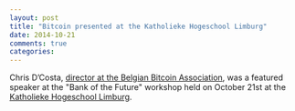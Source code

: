 ```yaml
---
layout: post
title: "Bitcoin presented at the Katholieke Hogeschool Limburg"
date: 2014-10-21
comments: true
categories: 
---
```

Chris D’Costa, [director at the Belgian Bitcoin Association](http://www.bitcoinassociation.be/#/about), was a featured speaker at the "Bank of the Future" workshop held on October 21st at the [Katholieke Hogeschool Limburg](http://www.khlim.be/).